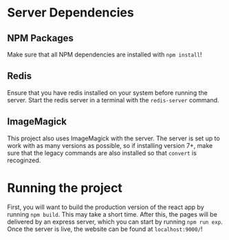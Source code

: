 # Server Dependencies
## NPM Packages
Make sure that all NPM dependencies are installed with `npm install`!

## Redis 
Ensure that you have redis installed on your system before running the server. Start the redis server in a terminal with the `redis-server` command.

## ImageMagick
This project also uses ImageMagick with the server. The server is set up to work with as many versions as possible, so if installing version 7+, make sure that the legacy commands are also installed so that `convert` is recoginzed.




# Running the project

First, you will want to build the production version of the react app by running `npm build`. This may take a short time. After this, the pages will be delivered by an express server, which you can start by running `npm run exp`. Once the server is live, the website can be found at `localhost:9000/`!
